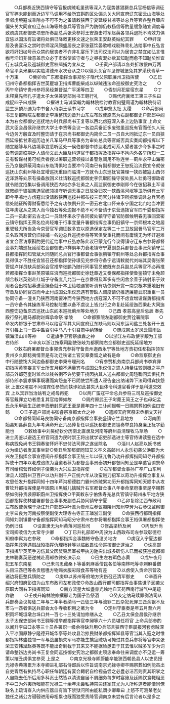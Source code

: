 <!-- { "loadSidebar": true } -->
　　○兵部奏近狭西镇守等官报虏贼毛里孩等深入为寇势甚猖獗总兵官杨信等调征官军猝未能到而近边军马调用不给所宜斟酌区处偏头关大同宣府辽东密云山海等处俱邻虏境寇或乘隙亦不可不为之备请敕狭西宁夏延绥甘凉等处总兵等官各整兵策应偏头关大同宣府辽东山海等处总兵等官各严为防御仍敕杨信等酌量缓急随宜调度毋致疏虞其都御史项忠所奏副总兵张荣参将王安游击将军赵英各领兵退托不肯效力俱宜惩以国法有旨诸将处俱已降敕更移文速之张荣王安赵英姑纪其罪
　　○申奸淫居及丧宴乐之禁时京师淫风颇盛居丧之家张筵饮晏歌唱戏剧殊乖礼法给事中丘弘言欲将奸妇枷号示众禁约居丧者不许非礼宴乐下法司议法司以为居丧之禁宜如弘言惟枷号淫妇非律意盖示众必于市然使监守者与之昼夜混处欲其知耻而愈不知耻矣惟宜行五城兵马及巡城御史官校缉捕为宜从之
　　○壬寅户部请以各处折粮银四万两命官平籴米粟以实临清德州水次仓从之○以偏头关官军见修城堡免其岁采秋青草一十万束
　　○癸卯命广东都指挥佥事郑伦子皓代父原职廉州卫指挥使
　　○乙巳归州守备都指挥吉世英瞿塘卫指挥曹能柴成以纵贼违法命巡按御史究治之
　　○丙午命镇守贵州参将吴经兼督湖广平溪等四卫
　　○昏刻月犯星宿东星
　　○丁未释奠先师孔子遣太子太保兼吏部尚书王翱行礼
　　○赐代府襄垣王第三子名曰成鋜四子曰成鈌
　　○擢进士马诚梁翰为翰林院检讨教官何璧周谨为翰林院待诏监生罗麟孙迪为中书舍人侍崇王读书习字
　　○戊申祭太社  太稷
　　○命兵部尚书王复都察院左都御史李秉整饬边备升山东左布政使原杰为右副都御史户部郎中阎本为右佥都御史巡抚地方时兵部尚书王复等以西北虏寇深入条上边防事宜  上命文武大臣会昌侯孙继宗大学士李贤等会议一各边兵备近多废弛虽巡抚有官而任久人玩今边务方殷宜及时整饬请于在京尚书都御史内简命二员一员自大同抵辽东一员自狭西延绥抵甘肃巡历边关凡军马甲兵等事务为审处总兵等官臧否具实奏闻都指挥以下随宜黜陟与凡边境事宜悉听区处一侯伯都督中练达老成可系人望者甚少今多事之时设有调遣临期乏人请命文武大臣及科道官于都指挥及指挥中不拘内外各举所知一二员有智谋材勇可统兵者授以署职送营领操以备警急调用不称连坐一蓟州永平山海密云乃京畿屏蔽河南山东临清俱地当要冲今河南已有副都御史王恕抚治流民宜令就彼巡抚山东蓟州等处宜增巡抚重臣而临清一方就令山东巡抚官兼理一狭西被寇山西邻近泽潞等处原有操备放回义壮请敕巡抚都御史李侃取回操守彼处民人壮勇可御敌者就令随宜招集以备调用狭西内地亦多壮勇之人而监察御史李刚即今在彼招募土军请就敕纲于彼招集选官统领操守听调无事之日放免归农一狭西洮河岷等卫所俱有土军即今平凉地方虏寇出没请敕狭西巡按并都布按三司官分往诸卫所招集调赴总兵官杨信处随征所得财畜悉给予之有功依例升赏一密云右北口怀来永宁国之北门地当冲要往年虏寇从之突入而今独石等处边报不绝不可不备请于京营选拨官军四千委都指挥二员一员赴密云古北口一员赴怀来永宁各同彼处镇守守备官防御候明春无事回营密云镇守指挥王荣名位尚轻难于行事宜量升署都指挥佥事仍旧镇守一京师根本之地居重驭轻尤所当急今京营官军调征数多宜以原选保定左等二十三卫放回餋马官军二万员名取回京营仍旧操捕一各边总兵巡抚参将等官俱受重托而间有庸懦无为怀奸避难者宜会官访察斟酌更代近给事中丘弘亦陈此议已蒙允行今议得镇守辽东右参将都督佥事刘端巡抚延绥右佥都御史卢祥俱年力衰老镇守宁夏副总兵都督佥事张荣镇守兰县都指挥同知管斌大同随同总兵官行事都督佥事张鹏镇守蓟州等处总兵都指挥佥事吴得俱才不胜任宜皆召还都指挥使孙璟见充参将守备宁远请敕就代刘端其吴得张荣管斌卢祥员缺兵部另会官推举张鹏乃随行同事官员彼既有总兵副总兵等官不必再推若都指挥佥事赵英原镇庄浪而巡抚都御史徐廷章近又奏保都指挥使鲁鉴镇守未免颉颃合敕赵英别赴红城子守备庶几允当一在京番将及军多有空闲舍余善于骑射乐于效用者合出榜招募送营操备就于本卫给粮遇警听调有功依例升赏一南京根本重地旧有守备及协同官员而今止付成国公朱仪恐遇有警缺人调度请仍推选廉能武职重臣一员协同守备一潼关乃狭西河南要冲而今狭西地方虏寇深入不可不虑宜增设谋勇都指挥一员守备令其操练军马控制险要以备不虞议上皆允行之命复赴延绥迤西秉赴大同迤西整饬边备原杰巡抚山东阎本巡抚蓟州等处地方
　　○己酉  孝慈高皇后忌辰  奉先殿行祭礼驸马都尉赵辉承命祭  孝陵
　　○命都察院左副都御史贾铨署院事
　　○命发内帑银于甘肃市马以给官军其大同宣府辽东缺马则以河东运司盐三处各开十五万引每上马一匹中盐百引中马八十引召商中纳转给
　　○庚戌祭太岁风云雷雨岳镇海渎山川等神
　　○遣旗手卫官祭旗纛之神
　　○以浙江左布政使李颙为工部右侍郎
　　○辛亥以浙江按察司副使张岐为都察院右佥都御史巡抚延绥地方
　　○敕右府署都督佥事郭贵充参将守备贵州迤西永宁等处地方贵初任都指挥领军贵州岁久颇稔夷情至是有功迁秩诸土官交章奏留之故有是命
　　○命监察御史白中行随整饬大同边备都御史李秉专理刑名
　　○宥参赞机务南京兵部尚书李宾罪初指挥黄鉴妄言军士所支月粮不满量宾与成国公朱仪信之遣人持量往较则概之平户部员外郎范奎时监仓以钱谷例不许势要干挠因执其人送右都御史周瑄鞫问宾惧托兵部侍郎李震求解事既寝而宾怨奎不已阴使尝所遣人诬告奎出纳诸弊下法司得宾挟怨状  上置仪瑄震不问谓宾任参赞而挟诈如此甚失大臣体令科道官看详于是科道交效宾  上以宾罪当治姑宥之戒母再犯
　　○以两广蛮寇平命总兵参将三司及巡按御史等官戴罪立功者悉复其官给俸如故
　　○周府原武王子埘薨王简王之子也母妃孟氏永乐甲辰生正统辛酉册封原武王至是薨年四十三讣闻辍朝一日赐祭葬如例谥曰安懿
　　○壬子遣户部尚书张睿祭京都太仓之神
　　○遣顺天府官祭宋丞相文天祥
　　○命都督同知马良协同守备南京都指挥佥事姜盛镇守兰县地方
　　○河南固始县知县薛良九年考满命升正六品俸复任以巡抚都御史贾铨奏举良持身廉正抚字勤能也
　　○敕给事中刘昊纪钦分历南北直隶及河南等府州县清理牧马草场
　　○进士周鉴以避选王府官问遣为民时崇王将出就学诏吏部选进士等官侍讲读鉴在选中称病觊免尚书王翱奏鉴怀奸不忠付法司罪之遂坐除名
　　○淄川人赵亮以妖书惑众为缉访者发其事坐斩○癸丑后军都督同知艾义卒义高邮州人永乐初袭父涣职为大兴左卫指挥佥事宣德间升都指挥佥事正统三年以征兀鲁乃功升都挥指同知寻升都指挥使十四年以老成谙练为当道者荐为都督佥事景泰初升都督同知至是卒遣官谕祭命有司给棺营葬如例子俊袭为大兴左卫指挥使
　　○右军都督佥事孙广卒广山东利津县人起蔚州卫百户以功升副千户正统六年从攻蛮贼刀招军以奇功升指挥佥事复从攻思任发升指挥同知十四年芦沟桥德胜门霸州杀贼累功历升都指挥同知天顺中从攻曹钦升都指挥使是年固原川黑城儿擒贼升右军都督佥事八年奉命掌府事至是卒赐葬祭如例孙贵袭原职蔚州卫指挥使○甲寅敕东宁伯焦寿充总兵官镇守蓟州永平地方狭西都指挥使林盛署都督佥事事充副总兵协同镇守宁夏
　　○乙卯复除江西布政司左布政使黄琛于浙江升户部郎中叶鸾为贵州左参议夷陵州知州李芳为右参议监察御史李曰良为河南按察使副使大理寺右寺正王璘浙江副使
　　○命狭西行都司指挥同知刘刚镇番守备都指挥同知马昭分守肃州右参将署都指挥佥事王裕俱署都指挥使仍例旧任
　　○设直隶无为州黄落河巡检司
　　○修高梁桥及闸
　　○丙辰升尚宝司卿凌信为太常寺少卿
　　○丁巳升礼部郎中周骙为山西政布司左参政彰德府知府李寯为右参政
　　○命都指挥佥事魏彬守备潼关地方
　　○虏寇入宁夏边都指挥焦政等遇贼战殁指挥仇理杨铨等以临敌畏怯命巡按御史逮治之
　　○诛高邮卫指挥毕英英手刃伤其父因焚毁居室被甲执刃驰突出城多斫伤人已而被获巡抚都御史林聪奏英恶逆械赴高邮依律处决示众
　　○日生左右珥色赤黄
　　○戊午夜月犯五车东南星
　　○己未乌思藏桑卜等番剌麻番僧昆各伯等南林吒等寺剌麻番僧头目汪匹巴等各贡氆氇方物赐衣服彩叚食茶等物有差
　　○以虏使入贡命京营及诸边将臣整兵慎防之
　　○庚申以苏州等府地方灾伤召还清军御史
　　○辛酉升绍兴府知府彭谊为山东布政司左布政使○命故山西行都司都指挥佥事焦谦子润袭父原职大同右卫指挥同知
　　○南方流星大如盏赤光烛地自天苑西南行游气中尾迹炸散
　　○壬戌升翰林院修撰邢让为国子监祭酒
　　○癸亥定纳马赎罪例法司从兵部奏会议每徒二年与二年半者纳马一匹徒三年与流罪二匹杂犯死罪三匹余银不及市马一匹者俱送兵部会太仆寺收积用之著为令
　　○定州守臣奏是年五月至六月积雨坏城垣墩台垛口共一百七十三处请加修缮从之
　　○乙丑太保会昌侯孙继宗太子太保吏部尚书王翱等推举都指挥等官李昶等六十六员堪任将官  上命兵部参酌以闻升李曰□永等三十员各署职一级余待缺升用○兵部言狭西守臣屡报河套虏贼深入平凉固原静宁隆德开城华亭等处攻县治掠民财杀都指挥知县等官当其入寇之时惟都指挥林盛独领一军与战虽损失军马亦能生擒寇贼功可掩过其总兵参将等官李杲张荣王安韩斌赵英等既不能出奇剿截于其来又不能据险邀击于其去惟以贼多军少为词请命整饬边务尚书王复会同巡按御史究治之都御史项忠奉命往来调度亦不见运一筹策以摧丑虏俱宜参究  上是之
　　○南京光禄寺卿蔚能卒能狭西朝邑县人以吏员授光禄寺典簿累升本寺卿进礼部右侍郎后以忤旨调南京光禄寺卿卒赐祭葬如例能虽出自吏胥然有执持尽心职任每朝廷有宴会輙躬自检视品尝之必豊必洁否则责其职掌之人自能去任所后用多科贡士然皆以清流自居不屑细务每岁时宴飨及廷赐饮食輙粗恶不中口为外夷所嗤能在光禄三十余年未尝私持禁脔还家其尤为人所称道者能偕同僚联名上疏请查入内供应器皿有旨下禁狱问所由能私谓少卿辈曰  上怒不可测某老矣独任之诸公方骎骎进用毋相累也既而独受责降官调南京未尝有后言论者以是多之
